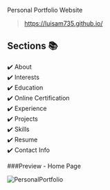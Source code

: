 Personal Portfolio Website
> https://luisam735.github.io/

## Sections 📚
✔️ About\
✔️ Interests\
✔️ Education\
✔️ Online Certification\
✔️ Experience\
✔️ Projects \
✔️ Skills \
✔️ Resume\
✔️ Contact Info


###Preview - Home Page

![PersonalPortfolio](https://github.com/luisaM735/luisaM735.github.io/assets/135564937/ffe76b08-b144-4f07-8260-8a5e9e3559c4)

